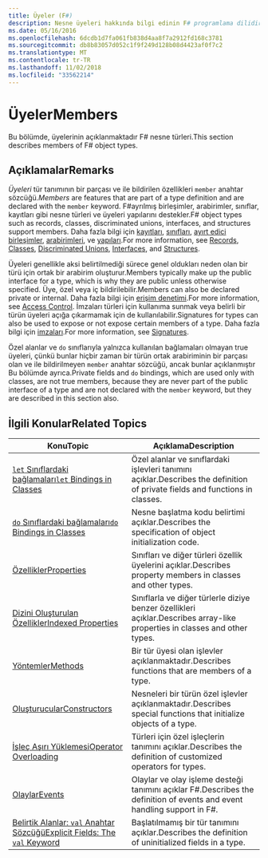 ```yaml
---
title: Üyeler (F#)
description: Nesne üyeleri hakkında bilgi edinin F# programlama dilidir.
ms.date: 05/16/2016
ms.openlocfilehash: 6dcdb1d7fa061fb838d4aa8f7a2912fd168c3781
ms.sourcegitcommit: db8b83057d052c1f9f249d128b08d4423af0f7c2
ms.translationtype: MT
ms.contentlocale: tr-TR
ms.lasthandoff: 11/02/2018
ms.locfileid: "33562214"
---
```

# <a name="members"></a><span data-ttu-id="16ea8-103">Üyeler</span><span class="sxs-lookup"><span data-stu-id="16ea8-103">Members</span></span>

<span data-ttu-id="16ea8-104">Bu bölümde, üyelerinin açıklanmaktadır F# nesne türleri.</span><span class="sxs-lookup"><span data-stu-id="16ea8-104">This section describes members of F# object types.</span></span>


## <a name="remarks"></a><span data-ttu-id="16ea8-105">Açıklamalar</span><span class="sxs-lookup"><span data-stu-id="16ea8-105">Remarks</span></span>
<span data-ttu-id="16ea8-106">*Üyeleri* tür tanımının bir parçası ve ile bildirilen özellikleri `member` anahtar sözcüğü.</span><span class="sxs-lookup"><span data-stu-id="16ea8-106">*Members* are features that are part of a type definition and are declared with the `member` keyword.</span></span> <span data-ttu-id="16ea8-107">F#ayrılmış birleşimler, arabirimler, sınıflar, kayıtları gibi nesne türleri ve üyeleri yapılarını destekler.</span><span class="sxs-lookup"><span data-stu-id="16ea8-107">F# object types such as records, classes, discriminated unions, interfaces, and structures support members.</span></span> <span data-ttu-id="16ea8-108">Daha fazla bilgi için [kayıtları](../records.md), [sınıfları](../classes.md), [ayırt edici birleşimler](../discriminated-Unions.md), [arabirimleri](../interfaces.md), ve [yapıları](../structures.md).</span><span class="sxs-lookup"><span data-stu-id="16ea8-108">For more information, see [Records](../records.md), [Classes](../classes.md), [Discriminated Unions](../discriminated-Unions.md), [Interfaces](../interfaces.md), and [Structures](../structures.md).</span></span>

<span data-ttu-id="16ea8-109">Üyeleri genellikle aksi belirtilmediği sürece genel oldukları neden olan bir türü için ortak bir arabirim oluşturur.</span><span class="sxs-lookup"><span data-stu-id="16ea8-109">Members typically make up the public interface for a type, which is why they are public unless otherwise specified.</span></span> <span data-ttu-id="16ea8-110">Üye, özel veya iç bildirilebilir.</span><span class="sxs-lookup"><span data-stu-id="16ea8-110">Members can also be declared private or internal.</span></span> <span data-ttu-id="16ea8-111">Daha fazla bilgi için [erişim denetimi](../access-Control.md).</span><span class="sxs-lookup"><span data-stu-id="16ea8-111">For more information, see [Access Control](../access-Control.md).</span></span> <span data-ttu-id="16ea8-112">İmzaları türleri için kullanıma sunmak veya belirli bir türün üyeleri açığa çıkarmamak için de kullanılabilir.</span><span class="sxs-lookup"><span data-stu-id="16ea8-112">Signatures for types can also be used to expose or not expose certain members of a type.</span></span> <span data-ttu-id="16ea8-113">Daha fazla bilgi için [imzaları](../signatures.md).</span><span class="sxs-lookup"><span data-stu-id="16ea8-113">For more information, see [Signatures](../signatures.md).</span></span>

<span data-ttu-id="16ea8-114">Özel alanlar ve `do` sınıflarıyla yalnızca kullanılan bağlamaları olmayan true üyeleri, çünkü bunlar hiçbir zaman bir türün ortak arabiriminin bir parçası olan ve ile bildirilmeyen `member` anahtar sözcüğü, ancak bunlar açıklanmıştır Bu bölümde ayrıca.</span><span class="sxs-lookup"><span data-stu-id="16ea8-114">Private fields and `do` bindings, which are used only with classes, are not true members, because they are never part of the public interface of a type and are not declared with the `member` keyword, but they are described in this section also.</span></span>


## <a name="related-topics"></a><span data-ttu-id="16ea8-115">İlgili Konular</span><span class="sxs-lookup"><span data-stu-id="16ea8-115">Related Topics</span></span>


|<span data-ttu-id="16ea8-116">Konu</span><span class="sxs-lookup"><span data-stu-id="16ea8-116">Topic</span></span>|<span data-ttu-id="16ea8-117">Açıklama</span><span class="sxs-lookup"><span data-stu-id="16ea8-117">Description</span></span>|
|-----|-----------|
|[<span data-ttu-id="16ea8-118">`let` Sınıflardaki bağlamaları</span><span class="sxs-lookup"><span data-stu-id="16ea8-118">`let` Bindings in Classes</span></span>](let-bindings-in-classes.md)|<span data-ttu-id="16ea8-119">Özel alanlar ve sınıflardaki işlevleri tanımını açıklar.</span><span class="sxs-lookup"><span data-stu-id="16ea8-119">Describes the definition of private fields and functions in classes.</span></span>|
|[<span data-ttu-id="16ea8-120">`do` Sınıflardaki bağlamaları</span><span class="sxs-lookup"><span data-stu-id="16ea8-120">`do` Bindings in Classes</span></span>](do-bindings-in-classes.md)|<span data-ttu-id="16ea8-121">Nesne başlatma kodu belirtimi açıklar.</span><span class="sxs-lookup"><span data-stu-id="16ea8-121">Describes the specification of object initialization code.</span></span>|
|[<span data-ttu-id="16ea8-122">Özellikler</span><span class="sxs-lookup"><span data-stu-id="16ea8-122">Properties</span></span>](properties.md)|<span data-ttu-id="16ea8-123">Sınıfları ve diğer türleri özellik üyelerini açıklar.</span><span class="sxs-lookup"><span data-stu-id="16ea8-123">Describes property members in classes and other types.</span></span>|
|[<span data-ttu-id="16ea8-124">Dizini Oluşturulan Özellikler</span><span class="sxs-lookup"><span data-stu-id="16ea8-124">Indexed Properties</span></span>](indexed-properties.md)|<span data-ttu-id="16ea8-125">Sınıflarla ve diğer türlerle diziye benzer özellikleri açıklar.</span><span class="sxs-lookup"><span data-stu-id="16ea8-125">Describes array-like properties in classes and other types.</span></span>|
|[<span data-ttu-id="16ea8-126">Yöntemler</span><span class="sxs-lookup"><span data-stu-id="16ea8-126">Methods</span></span>](methods.md)|<span data-ttu-id="16ea8-127">Bir tür üyesi olan işlevler açıklanmaktadır.</span><span class="sxs-lookup"><span data-stu-id="16ea8-127">Describes functions that are members of a type.</span></span>|
|[<span data-ttu-id="16ea8-128">Oluşturucular</span><span class="sxs-lookup"><span data-stu-id="16ea8-128">Constructors</span></span>](constructors.md)|<span data-ttu-id="16ea8-129">Nesneleri bir türün özel işlevler açıklanmaktadır.</span><span class="sxs-lookup"><span data-stu-id="16ea8-129">Describes special functions that initialize objects of a type.</span></span>|
|[<span data-ttu-id="16ea8-130">İşleç Aşırı Yüklemesi</span><span class="sxs-lookup"><span data-stu-id="16ea8-130">Operator Overloading</span></span>](../operator-overloading.md)|<span data-ttu-id="16ea8-131">Türleri için özel işleçlerin tanımını açıklar.</span><span class="sxs-lookup"><span data-stu-id="16ea8-131">Describes the definition of customized operators for types.</span></span>|
|[<span data-ttu-id="16ea8-132">Olaylar</span><span class="sxs-lookup"><span data-stu-id="16ea8-132">Events</span></span>](events.md)|<span data-ttu-id="16ea8-133">Olaylar ve olay işleme desteği tanımını açıklar F#.</span><span class="sxs-lookup"><span data-stu-id="16ea8-133">Describes the definition of events and event handling support in F#.</span></span>|
|[<span data-ttu-id="16ea8-134">Belirtik Alanlar: `val` Anahtar Sözcüğü</span><span class="sxs-lookup"><span data-stu-id="16ea8-134">Explicit Fields: The `val` Keyword</span></span>](explicit-fields-the-val-keyword.md)|<span data-ttu-id="16ea8-135">Başlatılmamış bir tür tanımını açıklar.</span><span class="sxs-lookup"><span data-stu-id="16ea8-135">Describes the definition of uninitialized fields in a type.</span></span>|

